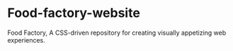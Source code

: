 # Food-factory-website
Food Factory, A CSS-driven repository for creating visually appetizing web experiences.
